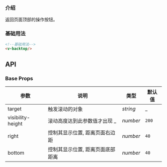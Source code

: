 <script setup>
import demo from './demo.vue'
</script>

<demo/>

### 介绍

返回页面顶部的操作按钮。

### 基础用法

```html
<!--基础用法-->
<v-backtop/>
```

## API

### Base Props

| 参数   | 说明           | 类型      | 默认值   |
| ------ | -------------- | --------- |-------|
| target | 触发滚动的对象     | _string_    | _     |
| visibility-height | 滚动高度达到此参数值才出现	_ | _number_  | `200` |
| right | 控制其显示位置, 距离页面右边距   | _number_  | `40`  |
| bottom | 控制其显示位置, 距离页面底部距离 | _number_  | `40`  |
